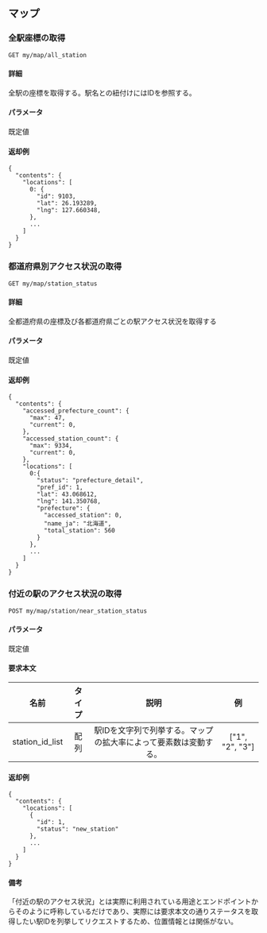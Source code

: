 ## マップ
### 全駅座標の取得
```
GET my/map/all_station
```
#### 詳細
全駅の座標を取得する。駅名との紐付けにはIDを参照する。

#### パラメータ
既定値
#### 返却例  
```
{
  "contents": {
    "locations": [
      0: {
        "id": 9103,
        "lat": 26.193289,
        "lng": 127.660348,
      },
      ...
    ]
  }
}
```

### 都道府県別アクセス状況の取得
```
GET my/map/station_status
```
#### 詳細
全都道府県の座標及び各都道府県ごとの駅アクセス状況を取得する
#### パラメータ
既定値
#### 返却例
```
{
  "contents": {
    "accessed_prefecture_count": {
      "max": 47,
      "current": 0,
    },
    "accessed_station_count": {
      "max": 9334,
      "current": 0,
    },
    "locations": [
      0:{
        "status": "prefecture_detail",
        "pref_id": 1,
        "lat": 43.068612,
        "lng": 141.350768,
        "prefecture": {
          "accessed_station": 0,
          "name_ja": "北海道",
          "total_station": 560
        }
      },
      ...
    ]
  }
}
```

### 付近の駅のアクセス状況の取得
```
POST my/map/station/near_station_status
```
#### パラメータ
既定値

#### 要求本文
|名前|タイプ|説明|例|
|:-:|:-:|:-:|:-:|
|station_id_list|配列|駅IDを文字列で列挙する。マップの拡大率によって要素数は変動する。|["1", "2", "3"]|

#### 返却例
```
{
  "contents": {
    "locations": [
      {
        "id": 1,
        "status": "new_station"
      },
      ...
    ]
  }
}
```

#### 備考
「付近の駅のアクセス状況」とは実際に利用されている用途とエンドポイントからそのように呼称しているだけであり、実際には要求本文の通りステータスを取得したい駅IDを列挙してリクエストするため、位置情報とは関係がない。
